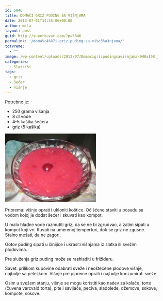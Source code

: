 ```yaml
---
id: 5846
title: DOMAĆI GRIZ PUDING SA VIŠNjAMA
date: 2013-07-01T14:58:06+00:00
author: mila
layout: post
guid: http://superkuvar.com/?p=5846
permalink: '/doma%c4%87i-griz-puding-sa-vi%c5%a1njama/'
totvreme:
  - ""
image: /wp-content/uploads/2013/07/Domacigrizpudingsavisnjama-940x198.jpg
categories:
  - Slatkiši
tags:
  - griz
  - šećer
  - višnje
---
```

Potrebno je:

  * 250 grama višanja
  * 8 dl vode
  * 4-5 kašika šećera
  * griz (5 kašika)

<img class="alignnone size-medium wp-image-5847" src="/wp-content/uploads/2013/07/Domacigrizpudingsavisnjama-300x225.jpg" alt="Domacigrizpudingsavisnjama" width="300" height="225" /> 

Priprema: višnje oprati i ukloniti koštice. Očišćene staviti u posudu sa vodom kojoj je dodat šećer i skuvati kao kompot.

U malo hladne vode razmutiti griz, da se ne bi zgrudvao, a zatim sipati u kompot koji vri. Kuvati na umerenoj temperturi, dok se griz ne zgusne. Stalno mešati, da ne zagori.

Gotov puding sipati u činijice i ukrasiti višnjama iz slatka ili svežim plodovima.

Pre služenja griz puding može se rashladiti u frižideru.

Savet: prilikom kupovine odabrati sveže i neoštećene plodove višnje, najbolje sa peteljkom. Višnje pre pipreme oprati i najbolje konzumirati sveže.

Osim u svežem stanju, višnje se mogu koristiti kao nadev za kolače, torte (čuvena  varcvald torta), pite i savijače, peciva, sladolede, džemove, sokove, kompote, sosove.